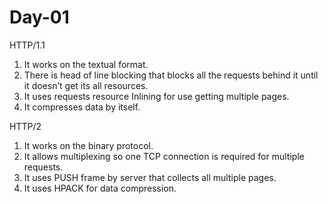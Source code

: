 # Day-01

HTTP/1.1

1. It works on the textual format.
2. There is head of line blocking that blocks all the requests behind it until it doesn’t get its all resources.
3. It uses requests resource Inlining for use getting multiple pages.
4. It compresses data by itself.

HTTP/2

1. It works on the binary protocol.
2. It allows multiplexing so one TCP connection is required for multiple requests.
3. It uses PUSH frame by server that collects all multiple pages.
4. It uses HPACK for data compression.
